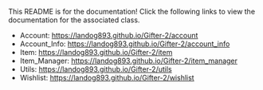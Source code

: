 This README is for the documentation! Click the following links to view the documentation for the associated class. 
- Account: https://landog893.github.io/Gifter-2/account
- Account_Info: https://landog893.github.io/Gifter-2/account_info
- Item: https://landog893.github.io/Gifter-2/item
- Item_Manager: https://landog893.github.io/Gifter-2/item_manager
- Utils: https://landog893.github.io/Gifter-2/utils
- Wishlist: https://landog893.github.io/Gifter-2/wishlist
